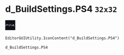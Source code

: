 # d_BuildSettings.PS4 `32x32`
<img src="/img/d_BuildSettings.PS4.png" width=32 height=32>

``` CSharp
EditorGUIUtility.IconContent("d_BuildSettings.PS4")
```
```
d_BuildSettings.PS4
```
